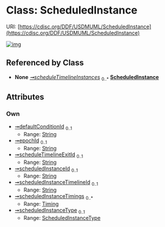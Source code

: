 
# Class: ScheduledInstance




URI: [https://cdisc.org/DDF/USDMUML/ScheduledInstance](https://cdisc.org/DDF/USDMUML/ScheduledInstance)


[![img](https://yuml.me/diagram/nofunky;dir:TB/class/[Timing],[Timing]<scheduledInstanceTimings%200..*-++[ScheduledInstance&#124;defaultConditionId:string%20%3F;epochId:string%20%3F;scheduleTimelineExitId:string%20%3F;scheduledInstanceId:string%20%3F;scheduledInstanceTimelineId:string%20%3F;scheduledInstanceType:ScheduledInstanceType%20%3F],[ScheduleTimeline]++-%20scheduleTimelineInstances%200..*>[ScheduledInstance],[ScheduleTimeline])](https://yuml.me/diagram/nofunky;dir:TB/class/[Timing],[Timing]<scheduledInstanceTimings%200..*-++[ScheduledInstance&#124;defaultConditionId:string%20%3F;epochId:string%20%3F;scheduleTimelineExitId:string%20%3F;scheduledInstanceId:string%20%3F;scheduledInstanceTimelineId:string%20%3F;scheduledInstanceType:ScheduledInstanceType%20%3F],[ScheduleTimeline]++-%20scheduleTimelineInstances%200..*>[ScheduledInstance],[ScheduleTimeline])

## Referenced by Class

 *  **None** *[➞scheduleTimelineInstances](scheduleTimeline__scheduleTimelineInstances.md)*  <sub>0..\*</sub>  **[ScheduledInstance](ScheduledInstance.md)**

## Attributes


### Own

 * [➞defaultConditionId](scheduledInstance__defaultConditionId.md)  <sub>0..1</sub>
     * Range: [String](types/String.md)
 * [➞epochId](scheduledInstance__epochId.md)  <sub>0..1</sub>
     * Range: [String](types/String.md)
 * [➞scheduleTimelineExitId](scheduledInstance__scheduleTimelineExitId.md)  <sub>0..1</sub>
     * Range: [String](types/String.md)
 * [➞scheduledInstanceId](scheduledInstance__scheduledInstanceId.md)  <sub>0..1</sub>
     * Range: [String](types/String.md)
 * [➞scheduledInstanceTimelineId](scheduledInstance__scheduledInstanceTimelineId.md)  <sub>0..1</sub>
     * Range: [String](types/String.md)
 * [➞scheduledInstanceTimings](scheduledInstance__scheduledInstanceTimings.md)  <sub>0..\*</sub>
     * Range: [Timing](Timing.md)
 * [➞scheduledInstanceType](scheduledInstance__scheduledInstanceType.md)  <sub>0..1</sub>
     * Range: [ScheduledInstanceType](ScheduledInstanceType.md)
